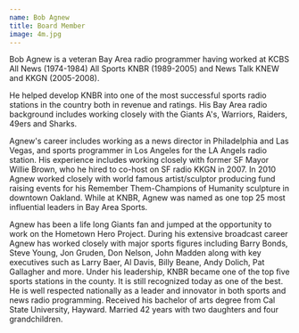 ```yaml
---
name: Bob Agnew
title: Board Member
image: 4m.jpg
---
```


Bob Agnew is a veteran Bay Area radio programmer having worked at KCBS All News (1974-1984) All Sports KNBR (1989-2005) and News Talk KNEW and KKGN (2005-2008).

He helped develop KNBR into one of the most successful sports radio stations in the country both in revenue and ratings. His Bay Area radio background includes working closely with the Giants A's, Warriors, Raiders, 49ers and Sharks.

Agnew's career includes working as a news director in Philadelphia and Las Vegas, and sports programmer in Los Angeles for the LA Angels radio station. His experience includes working closely with former SF Mayor Willie Brown, who he hired to co-host on SF radio KKGN in 2007. In 2010 Agnew worked closely with world famous artist/sculptor producing fund raising events for his Remember Them-Champions of Humanity sculpture in downtown Oakland. While at KNBR, Agnew was named as one top 25 most influential leaders in Bay Area Sports.

Agnew has been a life long Giants fan and jumped at the opportunity to work on the Hometown Hero Project. During his extensive broadcast career Agnew has worked closely with major sports figures including Barry Bonds, Steve Young, Jon Gruden, Don Nelson, John Madden along with key executives such as Larry Baer, Al Davis, Billy Beane, Andy Dolich, Pat Gallagher and more. Under his leadership, KNBR became one of the top five sports stations in the county. It is still recognized today as one of the best. He is well respected nationally as a leader and innovator in both sports and news radio programming. Received his bachelor of arts degree from Cal State University, Hayward. Married 42 years with two daughters and four grandchildren.